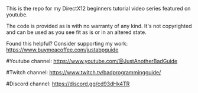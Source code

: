 This is the repo for my DirectX12 beginners tutorial video series featured on youtube.

The code is provided as is with no warranty of any kind. It's not copyrighted and can be used as you see fit as is or in an altered state. 

Found this helpful? Consider supporting my work:
https://www.buymeacoffee.com/justabpguide

#Youtube channel:
https://www.youtube.com/@JustAnotherBadGuide

#Twitch channel:
https://www.twitch.tv/badprogrammingguide/

#Discord channel:
https://discord.gg/cd93dHk4TR

